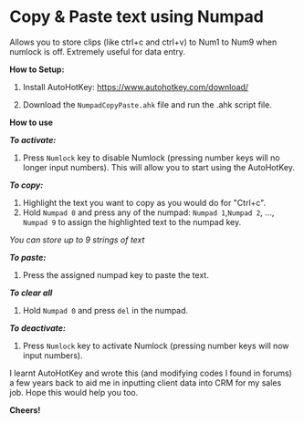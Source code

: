 # Copy & Paste text using Numpad

Allows you to store clips (like ctrl+c  and ctrl+v) to Num1 to Num9 when numlock is off.
Extremely useful for data entry.


**How to Setup:**
1) Install AutoHotKey: https://www.autohotkey.com/download/

2) Download the `NumpadCopyPaste.ahk` file and run the .ahk script file.


**How to use**


**_To activate:_**
1) Press `Numlock` key to disable Numlock (pressing number keys will no longer input numbers). This will allow you to start using the AutoHotKey.


**_To copy:_**
1) Highlight the text you want to copy as you would do for "Ctrl+c".
2) Hold `Numpad 0` and press any of the numpad: `Numpad 1`,`Numpad 2`, ..., `Numpad 9` to assign the highlighted text to the numpad key.


_You can store up to 9 strings of text_


**_To paste:_**
1) Press the assigned numpad key to paste the text.


**_To clear all_**
1) Hold `Numpad 0` and press `del` in the numpad.


**_To deactivate:_**
1) Press `Numlock` key to activate Numlock (pressing number keys will now input numbers).


I learnt AutoHotKey and wrote this (and modifying codes I found in forums) a few years back to aid me in inputting client data into CRM for my sales job. Hope this would help you too.

**Cheers!**
